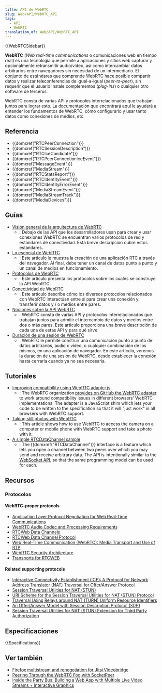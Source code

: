 ```yaml
---
title: API de WebRTC
slug: Web/API/WebRTC_API
tags:
  - API
  - WebRTC
translation_of: Web/API/WebRTC_API
---
```


{{WebRTCSidebar}}

**WebRTC** (_Web real-time communications_ o comunicaciones web en tiempo real) es una tecnología que permite a aplicaciones y sitios web capturar y opcionalmente retransmitir audio/vídeo, así como intercambiar datos arbitrarios entre navegadores sin necesidad de un intermediario. El conjunto de estándares que comprende WebRTC hace posible compartir datos y realizar teleconferencias de igual-a-igual (_peer-to-peer_), sin requerir que el usuario instale complementos (_plug-ins_) o cualquier otro software de terceros.

WebRTC consta de varias API y protocolos interrelacionados que trabajan juntos para lograr esto. La documentación que encontrará aquí le ayudará a entender los fundamentos de WebRTC, cómo configurarlo y usar tanto datos como conexiones de medios, etc.

## Referencia

- {{domxref("RTCPeerConnection")}}
- {{domxref("RTCSessionDescription")}}
- {{domxref("RTCIceCandidate")}}
- {{domxref("RTCPeerConnectionIceEvent")}}
- {{domxref("MessageEvent")}}
- {{domxref("MediaStream")}}
- {{domxref("RTCStatsReport")}}
- {{domxref("RTCIdentityEvent")}}
- {{domxref("RTCIdentityErrorEvent")}}
- {{domxref("MediaStreamEvent")}}
- {{domxref("MediaStreamTrack")}}
- {{domxref("MediaDevices")}}

## Guías

- [Visión general de la arquitectura de WebRTC](/es/docs/Web/API/WebRTC_API/Architecture)
  - : Debajo de las API que los desarrolladores usan para crear y usar conexiones WebRTC se encuentran varios protocolos de red y estándares de conectividad. Esta breve descripción cubre estos estándares.
- [Lo esencial de WebRTC](/es/docs/Web/API/WebRTC_API/WebRTC_basics)
  - : Este artículo le muestra la creación de una aplicación RTC a través del navegador. Al final, debe tener un canal de datos punto a punto y un canal de medios en funcionamiento.
- [Protocolos de WebRTC](/es/docs/Web/API/WebRTC_API/Protocols)
  - : Este artículo presenta los protocolos sobre los cuales se construye la API WebRTC.
- [Conectividad de WebRTC](/es/docs/Web/API/WebRTC_API/Connectivity)
  - : Este artículo describe cómo los diversos protocolos relacionados con WebRTC interactúan entre sí para crear una conexión y transferir datos y / o medios entre pares.
- [Nociones sobre la API WebRTC](/es/docs/Web/API/WebRTC_API/Overview)
  - : WebRTC consta de varias API y protocolos interrelacionados que trabajan juntos para admitir el intercambio de datos y medios entre dos o más pares. Este artículo proporciona una breve descripción de cada una de estas API y para qué sirve.
- [Duración de una sesión de WebRTC](/es/docs/Web/API/WebRTC_API/Session_lifetime)
  - : WebRTC le permite construir una comunicación punto a punto de datos arbitrarios, audio o video, o cualquier combinación de los mismos, en una aplicación de navegador. En este artículo, veremos la duración de una sesión de WebRTC, desde establecer la conexión hasta cerrarla cuando ya no sea necesaria.

## Tutoriales

- [Improving compatibility using WebRTC adapter.js](/es/docs/Web/API/WebRTC_API/adapter.js)
  - : The WebRTC organization [provides on GitHub the WebRTC adapter](https://github.com/webrtc/adapter/) to work around compatibility issues in different browsers' WebRTC implementations. The adapter is a JavaScript shim which lets your code to be written to the specification so that it will "just work" in all browsers with WebRTC support.
- [Taking still photos with WebRTC](/es/docs/Web/API/WebRTC_API/Taking_still_photos)
  - : This article shows how to use WebRTC to access the camera on a computer or mobile phone with WebRTC support and take a photo with it.
- [A simple RTCDataChannel sample](/es/docs/Web/API/WebRTC_API/Simple_RTCDataChannel_sample)
  - : The {{domxref("RTCDataChannel")}} interface is a feature which lets you open a channel between two peers over which you may send and receive arbitrary data. The API is intentionally similar to the [WebSocket API](/es/docs/Web/API/WebSocket_API), so that the same programming model can be used for each.

## Recursos

### Protocolos

#### WebRTC-proper protocols

- [Application Layer Protocol Negotiation for Web Real-Time Communications](http://datatracker.ietf.org/doc/draft-ietf-rtcweb-alpn/)
- [WebRTC Audio Codec and Processing Requirements](http://datatracker.ietf.org/doc/draft-ietf-rtcweb-audio/)
- [RTCWeb Data Channels](http://datatracker.ietf.org/doc/draft-ietf-rtcweb-data-channel/)
- [RTCWeb Data Channel Protocol](http://datatracker.ietf.org/doc/draft-ietf-rtcweb-data-protocol/)
- [Web Real-Time Communication (WebRTC): Media Transport and Use of RTP](http://datatracker.ietf.org/doc/draft-ietf-rtcweb-rtp-usage/)
- [WebRTC Security Architecture](http://datatracker.ietf.org/doc/draft-ietf-rtcweb-security-arch/)
- [Transports for RTCWEB](http://datatracker.ietf.org/doc/draft-ietf-rtcweb-transports/)

#### Related supporting protocols

- [Interactive Connectivity Establishment (ICE): A Protocol for Network Address Translator (NAT) Traversal for Offer/Answer Protocol](https://tools.ietf.org/html/rfc5245)
- [Session Traversal Utilities for NAT (STUN)](https://tools.ietf.org/html/rfc5389)
- [URI Scheme for the Session Traversal Utilities for NAT (STUN) Protocol](https://tools.ietf.org/html/rfc7064)
- [Traversal Using Relays around NAT (TURN) Uniform Resource Identifiers](https://tools.ietf.org/html/rfc7065)
- [An Offer/Answer Model with Session Description Protocol (SDP)](https://tools.ietf.org/html/rfc3264)
- [Session Traversal Utilities for NAT (STUN) Extension for Third Party Authorization](https://datatracker.ietf.org/doc/draft-ietf-tram-turn-third-party-authz/)

## Especificaciones

{{Specifications}}

## Ver también

- [Firefox multistream and renegotiation for Jitsi Videobridge](https://hacks.mozilla.org/2015/06/firefox-multistream-and-renegotiation-for-jitsi-videobridge/)
- [Peering Through the WebRTC Fog with SocketPeer](https://hacks.mozilla.org/2015/04/peering-through-the-webrtc-fog-with-socketpeer/)
- [Inside the Party Bus: Building a Web App with Multiple Live Video Streams + Interactive Graphics](https://hacks.mozilla.org/2014/04/inside-the-party-bus-building-a-web-app-with-multiple-live-video-streams-interactive-graphics/)
